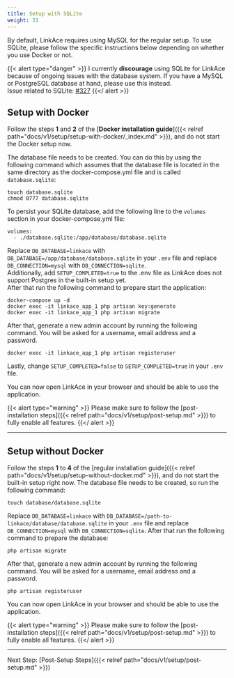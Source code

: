 ```yaml
---
title: Setup with SQLite
weight: 31
---
```


By default, LinkAce requires using MySQL for the regular setup. To use SQLite, please follow the specific instructions below depending on whether you use Docker or not.

{{< alert type="danger" >}}
I currently **discourage** using SQLite for LinkAce because of ongoing issues with the database system. If you have a MySQL or PostgreSQL database at hand, please use this instead.  
Issue related to SQLite: [#327](https://github.com/Kovah/LinkAce/issues/327)
{{</ alert >}}


## Setup with Docker

Follow the steps **1** and **2** of the [**Docker installation guide**]({{< relref path="docs/v1/setup/setup-with-docker/_index.md" >}}), and do not start the Docker setup now.

The database file needs to be created. You can do this by using the following command which assumes that the database file is located in the same directory as the docker-compose.yml file and is called `database.sqlite`:

```
touch database.sqlite
chmod 0777 database.sqlite
```

To persist your SQLite database, add the following line to the `volumes` section in your docker-compose.yml file:

```
volumes:
  - ./database.sqlite:/app/database/database.sqlite
```

Replace `DB_DATABASE=linkace` with `DB_DATABASE=/app/database/database.sqlite` in your `.env` file and replace `DB_CONNECTION=mysql` with `DB_CONNECTION=sqlite`.  
Additionally, add `SETUP_COMPLETED=true` to the .env file as LinkAce does not support Postgres in the built-in setup yet.  
After that run the following command to prepare start the application:

```
docker-compose up -d
docker exec -it linkace_app_1 php artisan key:generate
docker exec -it linkace_app_1 php artisan migrate
```

After that, generate a new admin account by running the following command. You will be asked for a username, email address and a password.

```
docker exec -it linkace_app_1 php artisan registeruser
```

Lastly, change `SETUP_COMPLETED=false` to `SETUP_COMPLETED=true` in your `.env` file.

You can now open LinkAce in your browser and should be able to use the application.

{{< alert type="warning" >}}
Please make sure to follow the [post-installation steps]({{< relref path="docs/v1/setup/post-setup.md" >}}) to fully enable all features.
{{</ alert >}}


---


## Setup without Docker

Follow the steps **1** to **4** of the [regular installation guide]({{< relref path="docs/v1/setup/setup-without-docker.md" >}}), and do not start the built-in setup right now. The database file needs to be created, so run the following command:

```
touch database/database.sqlite
```

Replace `DB_DATABASE=linkace` with `DB_DATABASE=/path-to-linkace/database/database.sqlite` in your `.env` file and replace `DB_CONNECTION=mysql` with `DB_CONNECTION=sqlite`.
After that run the following command to prepare the database:

```
php artisan migrate
```

After that, generate a new admin account by running the following command. You will be asked for a username, email address and a password.

```
php artisan registeruser
```

You can now open LinkAce in your browser and should be able to use the application.

{{< alert type="warning" >}}
Please make sure to follow the [post-installation steps]({{< relref path="docs/v1/setup/post-setup.md" >}}) to fully enable all features.
{{</ alert >}}

---


Next Step: [Post-Setup Steps]({{< relref path="docs/v1/setup/post-setup.md" >}})
